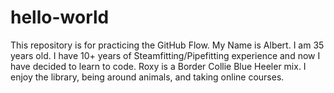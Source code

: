 # hello-world
This repository is for practicing the GitHub Flow.
My Name is Albert. I am 35 years old. I have 10+ years of Steamfitting/Pipefitting experience and now I have decided to learn to code. Roxy is a Border Collie Blue Heeler mix. I enjoy the library, being around animals, and taking online courses.
